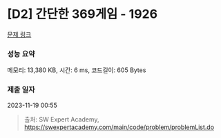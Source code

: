 # [D2] 간단한 369게임 - 1926 

[문제 링크](https://swexpertacademy.com/main/code/problem/problemDetail.do?contestProbId=AV5PTeo6AHUDFAUq) 

### 성능 요약

메모리: 13,380 KB, 시간: 6 ms, 코드길이: 605 Bytes

### 제출 일자

2023-11-19 00:55



> 출처: SW Expert Academy, https://swexpertacademy.com/main/code/problem/problemList.do
